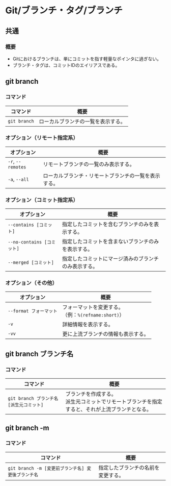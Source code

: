 # Git/ブランチ・タグ/ブランチ

## 共通

### 概要

- Gitにおけるブランチは、単にコミットを指す軽量なポインタに過ぎない。
- ブランチ・タグは、コミットIDのエイリアスである。

## git branch

### コマンド

| コマンド     | 概要                               |
| ------------ | ---------------------------------- |
| `git branch` | ローカルブランチの一覧を表示する。 |

### オプション（リモート指定系）

| オプション        | 概要                                                 |
| ----------------- | ---------------------------------------------------- |
| `-r`, `--remotes` | リモートブランチの一覧のみ表示する。                 |
| `-a`, `--all`     | ローカルブランチ・リモートブランチの一覧を表示する。 |

### オプション（コミット指定系）

| オプション                 | 概要                                                 |
| -------------------------- | ---------------------------------------------------- |
| `--contains [コミット]`    | 指定したコミットを含むブランチのみを表示する。       |
| `--no-contains [コミット]` | 指定したコミットを含まないブランチのみを表示する。   |
| `--merged [コミット]`      | 指定したコミットにマージ済みのブランチのみ表示する。 |

### オプション（その他）

| オプション              | 概要                                                     |
| ----------------------- | -------------------------------------------------------- |
| `--format フォーマット` | フォーマットを変更する。<br />（例：`%(refname:short)`） |
| `-v`                    | 詳細情報を表示する。                                     |
| `-vv`                   | 更に上流ブランチの情報も表示する。                       |

## git branch ブランチ名

### コマンド

| コマンド                                 | 概要                                                         |
| ---------------------------------------- | ------------------------------------------------------------ |
| `git branch ブランチ名 [派生元コミット]` | ブランチを作成する。<br />派生元コミットでリモートブランチを指定すると、それが上流ブランチとなる。 |

## git branch -m

### コマンド

| コマンド                                            | 概要                               |
| --------------------------------------------------- | ---------------------------------- |
| `git branch -m [変更前ブランチ名] 変更後ブランチ名` | 指定したブランチの名前を変更する。 |
